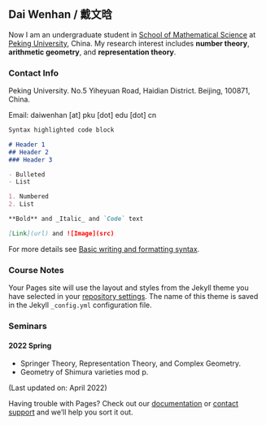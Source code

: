 ## Dai Wenhan / 戴文晗

Now I am an undergraduate student in [School of Mathematical Science](http://english.math.pku.edu.cn) at [Peking University](https://www.pku.edu.cn), China. My research interest includes **number theory**, **arithmetic geometry**, and **representation theory**.

### Contact Info

Peking University. No.5 Yiheyuan Road, Haidian District. Beijing, 100871, China.

Email: daiwenhan [at] pku [dot] edu [dot] cn

```markdown
Syntax highlighted code block

# Header 1
## Header 2
### Header 3

- Bulleted
- List

1. Numbered
2. List

**Bold** and _Italic_ and `Code` text

[Link](url) and ![Image](src)
```

For more details see [Basic writing and formatting syntax](https://docs.github.com/en/github/writing-on-github/getting-started-with-writing-and-formatting-on-github/basic-writing-and-formatting-syntax).

### Course Notes

Your Pages site will use the layout and styles from the Jekyll theme you have selected in your [repository settings](https://github.com/Dai-Wenhan/Dai-Wenhan.github.io/settings/pages). The name of this theme is saved in the Jekyll `_config.yml` configuration file.

### Seminars

#### 2022 Spring
- Springer Theory, Representation Theory, and Complex Geometry.
- Geometry of Shimura varieties mod p.

(Last updated on: April 2022)

Having trouble with Pages? Check out our [documentation](https://docs.github.com/categories/github-pages-basics/) or [contact support](https://support.github.com/contact) and we’ll help you sort it out.


